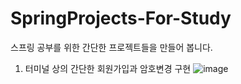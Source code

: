 # SpringProjects-For-Study
스프링 공부를 위한 간단한 프로젝트들을 만들어 봅니다. 

1. 터미널 상의 간단한 회원가입과 암호변경 구현 
   ![image](https://user-images.githubusercontent.com/36303777/80391010-256e5780-88e8-11ea-933d-c304ed7c08c7.png)
